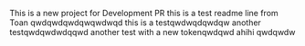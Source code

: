 This is a new project for Development PR
this is a test readme line from Toan
qwdqwdqwdqwqwdwqd
this is a testqwdwqdqwdqw
another testqwdqwdwdqqwd
another test with a new tokenqwdqwd
ahihi 
qwdqwdw